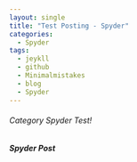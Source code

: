 ```yaml
---
layout: single
title: "Test Posting - Spyder"
categories:
  - Spyder
tags:
  - jeykll
  - github
  - Minimalmistakes
  - blog
  - Spyder
---
```


###### Category Spyder Test!

##### Spyder Post

